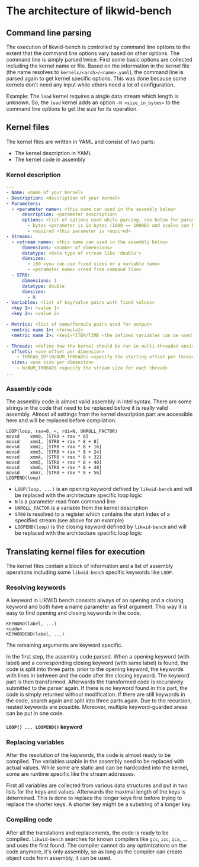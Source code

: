 # The architecture of likwid-bench


## Command line parsing

The execution of likwid-bench is controlled by command line options to the extent that the command line options vary based on other options. The command line is simply parsed twice. First some basic options are collected including the kernel name or file. Based on the information in the kernel file (the name resolves to `kernels/<arch>/<name>.yaml`), the command line is parsed again to get kernel specific options. This was done because some kernels don't need any input while others need a lot of configuration.

Example: The `load` kernel requires a single data stream which length is unknown. So, the `load` kernel adds an option `-N <size_in_bytes>` to the command line options to get the size for its operation.

## Kernel files

The kernel files are written in YAML and consist of two parts:
- The kernel description in YAML
- The kernel code in assembly

### Kernel description

```yaml
---
- Name: <name of your kernel>
- Description: <description of your kernel>
- Parameters:
  - <parameter name>: <this name can used in the assembly below>
      description: <parameter description>
      options: <list of options used while parsing, see below for parameter options>
        - bytes <parameter is in bytes (1000 == 1000B) and scales can be used 'kB', 'MB', ...>
        - required <this parameter is required>
- Streams:
  - <stream name>: <this name can used in the assembly below>
      dimensions: <number of dimensions>
      datatype: <data type of stream like 'double'>
      dimsizes:
        - 100 <you can use fixed sizes or a variable name>
        - <parameter name> <read from command line>
  - STR0:
      dimensions: 1
      datatype: double
      dimsizes:
        - N
- Variables: <list of key/value pairs with fixed values>
  <key 1>: <value 1>
  <key 2>: <value 2>

- Metrics: <list of name/formula pairs used for output>
  <metric name 1>: <formula1>
  <metric name 2>: <key1>*ITER/TIME <the defined variables can be used here, as well as ITER and TIME>

- Threads: <define how the kernel should be run in multi-threaded environments>
  offsets: <one offset per dimension>
    - THREAD_ID*(N/NUM_THREADS) <specify the starting offset per thread, variables can be used as well as THREAD_ID and NUM_THREADS>
  sizes: <one size per dimension>
    - N/NUM_THREADS <specify the stream size for each thread>
...
```

### Assembly code

The assembly code is almost valid assembly in Intel syntax. There are some strings in the code that need to be replaced before it is really valid assembly. Almost all settings from the kernel description part are accessible here and will be replaced before compilation.

```
LOOP(loop, rax=0, <, rdi=N, UNROLL_FACTOR)
movsd    xmm0, [STR0 + rax * 8]
movsd    xmm1, [STR0 + rax * 8 + 8]
movsd    xmm2, [STR0 + rax * 8 + 16]
movsd    xmm3, [STR0 + rax * 8 + 24]
movsd    xmm4, [STR0 + rax * 8 + 32]
movsd    xmm5, [STR0 + rax * 8 + 40]
movsd    xmm6, [STR0 + rax * 8 + 48]
movsd    xmm7, [STR0 + rax * 8 + 56]
LOOPEND(loop)
```

- `LOOP(loop, ...)` is an opening keyword defined by `likwid-bench` and will be replaced with the architecture specific loop logic
- `N` is a parameter read from command line
- `UNROLL_FACTOR` is a variable from the kernel description
- `STR0` is resolved to a register which contains the start index of a specified stream (see above for an example)
- `LOOPEND(loop)` is the closing keyword defined by `likwid-bench` and will be replaced with the architecture specific loop logic

## Translating kernel files for execution

The kernel files contain a block of information and a list of assembly operations including some `likwid-bench` specific keywords like `LOOP`.

### Resolving keywords

A keyword in LIKWID bench consists always of an opening and a closing keyword and both have a name parameter as first argument. This way it is easy to find opening and closing keywords in the code.

```
KEYWORD(label, ...)
<code>
KEYWORDEND(label, ...)
```

The remaining arguments are keyword specific.

In the first step, the assembly code parsed. When a opening keyword (with label) and a corresponding closing keyword (with same label) is found, the code is split into three parts: prior to the opening keyword, the keywords with lines in between and the code after the closing keyword. The keyword part is then transformed. Afterwards the transformed code is recursively submitted to the parser again. If there is no keyword found in this part, the code is simply returned without modification. If there are still keywords in the code, search again and split into three parts again. Due to the recursion, nested keywords are possible. Moreover, multiple keyword-guarded areas can be put in one code.

#### `LOOP() ... LOOPEND()` keyword


### Replacing variables

After the resolution of the keywords, the code is almost ready to be compiled. The variables usable in the assembly need to be replaced with actual values. While some are static and can be hardcoded into the kernel, some are runtime specific like the stream addresses.

First all variables are collected from various data structures and put in two lists for the keys and values. Afterwards the maximal length of the keys is determined. This is done to replace the longer keys first before trying to replace the shorter keys. A shorter key might be a substring of a longer key.

### Compiling code

After all the translations and replacements, the code is ready to be compiled. `likwid-bench` searches for known compilers like `gcc`, `icc`, `icx`, ... and uses the first found. The compiler cannot do any optimizations on the code anymore, it's only assembly, so as long as the compiler can create object code from assembly, it can be used.

